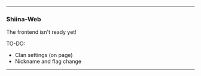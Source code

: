 <!---
ICON=fa-solid fa-spider
ROUTE=frontend
SHORT=Shiina-Web
TITLE=Shiina-Web Beta
NAVBAR=true
FOOTER=false
BEHINDLOGIN=false
-->
* * *

### Shiina-Web

The frontend isn't ready yet!

TO-DO:
- Clan settings (on page)
- Nickname and flag change

* * *